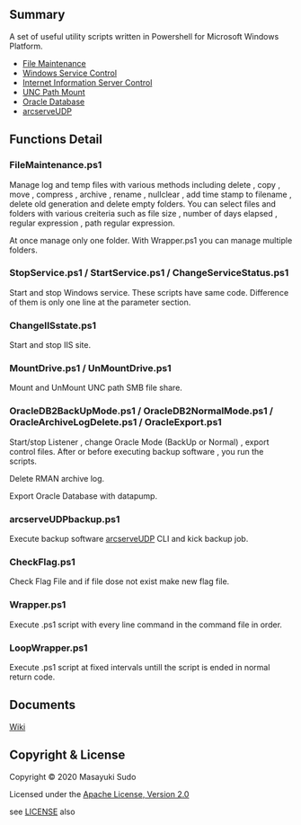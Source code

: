 ## Summary

A set of useful utility scripts written in Powershell for Microsoft Windows Platform.

 - [File Maintenance](#filemaintenanceps1)
 - [Windows Service Control](#stopserviceps1--startserviceps1--changeservicestatusps1)
 - [Internet Information Server Control](#changeiisstateps1)
 - [UNC Path Mount](#mountdriveps1--unmountdriveps1)
 - [Oracle Database](#oracledb2backupmodeps1--oracledb2normalmodeps1--oraclearchivelogdeleteps1--oracleexportps1)
 - [arcserveUDP](#arcserveudpbackupps1)

## Functions Detail

### FileMaintenance.ps1

Manage log and temp files with various methods including delete , copy , move , compress , archive , rename , nullclear , add time stamp to filename , delete old generation and delete empty folders.
You can select files and folders with various creiteria such as file size , number of days elapsed , regular expression , path regular expression.

At once manage only one folder. With Wrapper.ps1 you can manage multiple folders.


### StopService.ps1 / StartService.ps1 / ChangeServiceStatus.ps1

Start and stop Windows service.
These scripts have same code. Difference of them is only one line at the parameter section.

### ChangeIISstate.ps1

Start and stop IIS site.

### MountDrive.ps1 / UnMountDrive.ps1

Mount and UnMount UNC path SMB file share.


### OracleDB2BackUpMode.ps1 / OracleDB2NormalMode.ps1 / OracleArchiveLogDelete.ps1 / OracleExport.ps1

Start/stop Listener , change Oracle Mode (BackUp or Normal) , export control files.
After or before executing backup software , you run the scripts.

Delete RMAN archive log.

Export Oracle Database with datapump.


### arcserveUDPbackup.ps1

Execute backup software [arcserveUDP](https://www.arcserve.com/data-protection-solutions/arcserve-udp/) CLI and kick backup job.

### CheckFlag.ps1

Check Flag File and if file dose not exist make new flag file.

### Wrapper.ps1

Execute .ps1 script with every line command in the command file in order.

### LoopWrapper.ps1

Execute .ps1 script at fixed intervals untill the script is ended in normal return code.

## Documents

[Wiki](https://github.com/7k2mpa/FileMaintenace/wiki)

## Copyright & License
Copyright &copy; 2020 Masayuki Sudo

Licensed under the [Apache License, Version 2.0][Apache]

see [LICENSE](./LICENSE.txt) also

[Apache]: http://www.apache.org/licenses/LICENSE-2.0
